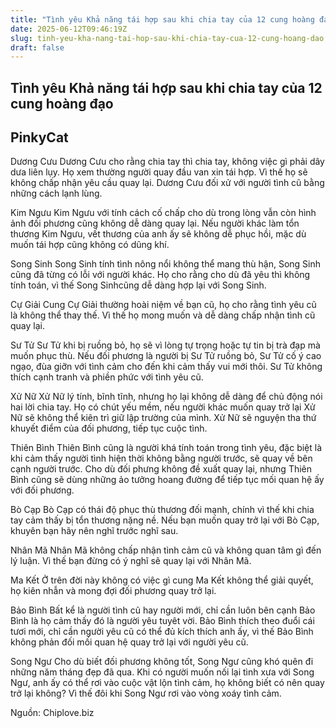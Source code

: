 ```yaml
---
title: "Tình yêu Khả năng tái hợp sau khi chia tay của 12 cung hoàng đạo"
date: 2025-06-12T09:46:19Z
slug: tinh-yeu-kha-nang-tai-hop-sau-khi-chia-tay-cua-12-cung-hoang-dao
draft: false
---
```


## Tình yêu Khả năng tái hợp sau khi chia tay của 12 cung hoàng đạo

## PinkyCat

Dương Cưu 
Dương Cưu cho rằng chia tay thì chia tay, không việc gì phải dây dưa liên lụy. Họ xem thường người quay đầu van xin tái hợp. Vì thế họ sẽ không chấp nhận yêu cầu quay lại. Dương Cưu đối xử với người tình cũ bằng những cách lạnh lùng.

Kim Ngưu
Kim Ngưu với tính cách cố chấp cho dù trong lòng vẫn còn hình ảnh đối phương cũng không dễ dàng quay lại. Nếu người khác làm tổn thương Kim Ngưu, vết thương của anh ấy sẽ không dễ phục hồi, mặc dù muốn tái hợp cũng không có dũng khí.

Song Sinh 
Song Sinh tính tình nông nổi không thể mang thù hận, Song Sinh cũng đã từng có lỗi với người khác. Họ cho rằng cho dù đã yêu thì không tính toán, vì thế Song Sinhcũng dễ dàng hợp lại với Song Sinh.

Cự Giải 
Cung Cự Giải thường hoài niệm về bạn cũ, họ cho rằng tình yêu cũ là không thể thay thế. Vì thế họ mong muốn và dễ dàng chấp nhận tình cũ quay lại.

Sư Tử 
Sư Tử khi bị ruồng bỏ, họ sẽ vì lòng tự trọng hoặc tự tin bị trà đạp mà muốn phục thù. Nếu đối phương là người bị Sư Tử ruồng bỏ, Sư Tử cố ý cao ngạo, đùa giỡn với tình cảm cho đến khi cảm thấy vui mới thôi. Sư Tử không thích cạnh tranh và phiền phức với tình yêu cũ.

Xử Nữ 
Xử Nữ lý tính, bĩnh tĩnh, nhưng họ lại không dễ dàng để chủ động nói hai lời chia tay. Họ có chút yếu mềm, nếu người khác muốn quay trở lại Xử Nữ sẽ không thể kiên trì giữ lập trường của mình. Xử Nữ sẽ nguyện tha thứ khuyết điểm của đối phương, tiếp tục cuộc tình.

Thiên Bình 
Thiên Bình cũng là người khá tính toán trong tình yêu, đặc biệt là khi cảm thấy người tình hiện thời không bằng người trước, sẽ quay về bên cạnh người trước. Cho dù đối phưng không đề xuất quay lại, nhưng Thiên Bình cũng sẽ dùng những ảo tưởng hoang đường để tiếp tục mối quan hệ ấy với đối phương.

Bò Cạp 
Bò Cạp có thái độ phục thù thương đối mạnh, chính vì thế khi chia tay cảm thấy bị tổn thương nặng nề. Nếu bạn muốn quay trở lại với Bò Cạp, khuyên bạn hãy nên nghĩ trước nghĩ sau.

Nhân Mã 
Nhân Mã không chấp nhận tình cảm cũ và không quan tâm gì đến lý luận. Vì thế bạn đừng có ý nghĩ sẽ quay lại với Nhân Mã.

Ma Kết
Ở trên đời này không có việc gì cung Ma Kết không thể giải quyết, họ kiên nhẫn và mong đợi đối phương quay trở lại.

Bảo Bình
Bất kể là người tình cũ hay người mới, chỉ cần luôn bên cạnh Bảo Bình là họ cảm thấy đó là người yêu tuyêt vời. Bảo Bình thích theo đuổi cái tươi mới, chỉ cần người yêu cũ có thể đủ kích thích anh ấy, vì thế Bảo Bình không phản đối mối quan hệ quay trở lại với người yêu cũ.

Song Ngư 
Cho dù biết đối phương không tốt, Song Ngư cũng khó quên đi những năm tháng đẹp đã qua. Khi có người muốn nối lại tình xưa với Song Ngư, anh ấy có thể rơi vào cuộc vật lộn tình cảm, họ không biết có nên quay trở lại không? Vì thế đôi khi Song Ngư rơi vào vòng xoáy tình cảm.

Nguồn: Chiplove.biz